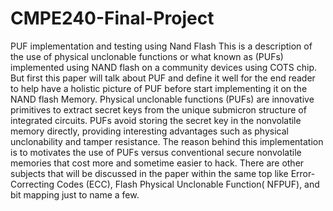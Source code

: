 # CMPE240-Final-Project
PUF implementation and testing using Nand Flash
This is a description of the use of physical unclonable functions or what known as (PUFs) implemented using NAND flash on a community devices using COTS chip. But first this paper will talk about PUF and define it well for the end reader to help have a holistic picture of PUF before start implementing it on the NAND flash Memory. Physical unclonable functions (PUFs) are innovative primitives to extract secret keys from the unique submicron structure of integrated circuits. PUFs avoid storing the secret key in the nonvolatile memory directly, providing interesting advantages such as physical unclonability and tamper resistance. The reason behind this implementation is to motivates the use of PUFs versus conventional secure nonvolatile memories that cost more and sometime easier to hack. There are other subjects that will be discussed in the paper within the same top like Error-Correcting Codes (ECC), Flash Physical Unclonable Function( NFPUF), and bit mapping just to name a few.  
